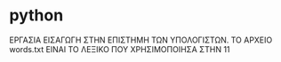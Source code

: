 # python
ΕΡΓΑΣΙΑ ΕΙΣΑΓΩΓΗ ΣΤΗΝ ΕΠΙΣΤΗΜΗ ΤΩΝ ΥΠΟΛΟΓΙΣΤΩΝ. 
ΤΟ ΑΡΧΕΙΟ words.txt ΕΙΝΑΙ ΤΟ ΛΕΞΙΚΟ ΠΟΥ ΧΡΗΣΙΜΟΠΟΙΗΣΑ ΣΤΗΝ 11

